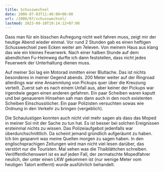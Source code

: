 ```yaml
---
title: Schusswechsel
date: 2006-07-03T11:40:00+00:00
url: /2006/07/schusswechsel/
lastmod: 2023-09-10T19:14:12+07:00
---
```

Dass man für ein bisschen Aufregung nicht weit fahren muss, zeigt mir der heutige Abend wieder einmal. Vor rund 2 Stunden gab es einen heftigen Schusswechsel zwei Ecken weiter am 7eleven. Von meinem Haus aus klang das wie ein kleines Feuerwerk. Nach einer halben Stunde auf dem abendlichen Fu-Heimweg durfte ich dann feststellen, dass nicht jedes Feuerwerk der Unterhaltung dienen muss.

Auf meiner Soi lag ein Motorad inmitten einer Blutlache. Das ist nichts besonderes in meiner Gegend abends. 200 Meter weiter auf der Ringroad allerdings war eine Ansammlung von Pickups quer über die Kreuzung verteilt. Zuerst sah es nach einem Unfall aus, aber keiner der Pickups war irgendwie gegen einen anderen gefahren. Ein paar Scheiben waren kaputt und bei genauerem Hinsehen sah man dann auch in den noch existenten Scheiben Einschusslöcher. Ein paar Polizisten versuchten sowas wie Ordnung in den Verkehr zu bringen (vergeblich).

Die Schaulustigen konnten auch nicht viel mehr sagen als dass das Moped in meiner Soi mit der Sache zu tun hat. Es ist besser bei solchen Ereignissen ersteinmal nichts zu wissen. Das Polizeiaufgebot jedenfalls war überdurchschnittlich. Da scheint jemand gründlich aufgeräumt zu haben. Ich bin gespannt was meine Quellen morgen zu sagen haben. In den englischsprachigen Zeitungen wird man nicht viel lesen darüber, das verstört nur die Touristen. Mal sehen was die Thaiblättchen schreiben. Veröffentlichenswert ist es auf jeden Fall, der zermatschte Mopedfahrer neulich, der unter einen <span class="caps">LKW</span> gekommen ist (nur wenige Meter vom heutigen Tatort entfernt) wurde ausführlich behandelt.
